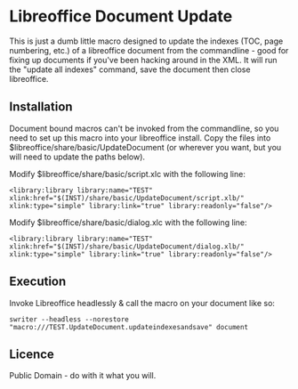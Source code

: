 Libreoffice Document Update
===========================
This is just a dumb little macro designed to update the indexes (TOC, page numbering, etc.) of a libreoffice document from the commandline - good for fixing up documents if you've been hacking around in the XML. It will run the "update all indexes" command, save the document then close libreoffice.

Installation
------------
Document bound macros can't be invoked from the commandline, so you need to set up this macro into your libreoffice install. Copy the files into $libreoffice/share/basic/UpdateDocument (or wherever you want, but you will need to update the paths below).

Modify $libreoffice/share/basic/script.xlc with the following line:
```
<library:library library:name="TEST" xlink:href="$(INST)/share/basic/UpdateDocument/script.xlb/" xlink:type="simple" library:link="true" library:readonly="false"/>
```
Modify $libreoffice/share/basic/dialog.xlc with the following line:
```
<library:library library:name="TEST" xlink:href="$(INST)/share/basic/UpdateDocument/dialog.xlb/" xlink:type="simple" library:link="true" library:readonly="false"/>
```
Execution
---------
Invoke Libreoffice headlessly & call the macro on your document like so:
```
swriter --headless --norestore "macro:///TEST.UpdateDocument.updateindexesandsave" document
```
Licence
-------
Public Domain - do with it what you will.